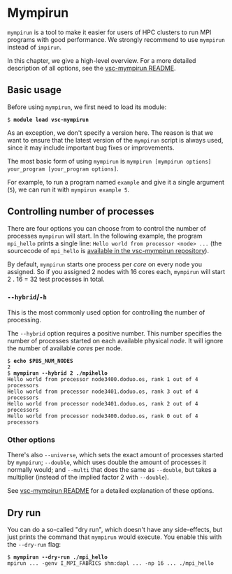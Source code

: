 # Mympirun

`mympirun` is a tool to make it easier for users of HPC clusters to run
MPI programs with good performance. We strongly recommend to use
`mympirun` instead of `impirun`.

In this chapter, we give a high-level overview. For a more detailed
description of all options, see the [vsc-mympirun
README](https://github.com/hpcugent/vsc-mympirun/blob/master/README.md).

## Basic usage

Before using `mympirun`, we first need to load its module:

<pre><code>$ <b>module load vsc-mympirun</b>
</code></pre>

As an exception, we don't specify a version here. The reason is that we
want to ensure that the latest version of the `mympirun` script is
always used, since it may include important bug fixes or improvements.

The most basic form of using `mympirun` is
`mympirun [mympirun options] your_program [your_program options]`.

For example, to run a program named `example` and give it a single
argument (`5`), we can run it with `mympirun example 5`.

## Controlling number of processes

There are four options you can choose from to control the number of
processes `mympirun` will start. In the following example, the program
`mpi_hello` prints a single line:
`Hello world from processor <node> ...` (the sourcecode of `mpi_hello`
is [available in the vsc-mympirun
repository](https://github.com/hpcugent/vsc-mympirun/blob/master/testscripts/mpi_helloworld.c)).

By default, `mympirun` starts one process per *core* on every node you
assigned. So if you assigned 2 nodes with 16 cores each, `mympirun` will
start 2 . 16 = 32 test processes in total.

### `--hybrid`/`-h`

This is the most commonly used option for controlling the number of
processing.

The `--hybrid` option requires a positive number. This number specifies
the number of processes started on each available physical *node*. It
will ignore the number of available *cores* per node.

<pre><code>$ <b>echo $PBS_NUM_NODES</b>
2
$ <b>mympirun --hybrid 2 ./mpihello</b>
Hello world from processor node3400.doduo.os, rank 1 out of 4 processors 
Hello world from processor node3401.doduo.os, rank 3 out of 4 processors 
Hello world from processor node3401.doduo.os, rank 2 out of 4 processors 
Hello world from processor node3400.doduo.os, rank 0 out of 4 processors
</code></pre>

### Other options

There's also `--universe`, which sets the exact amount of processes
started by `mympirun`; `--double`, which uses double the amount of
processes it normally would; and `--multi` that does the same as
`--double`, but takes a multiplier (instead of the implied factor 2 with
`--double`).

See [vsc-mympirun
README](https://github.com/hpcugent/vsc-mympirun/blob/master/README.md)
for a detailed explanation of these options.

## Dry run

You can do a so-called "dry run", which doesn't have any side-effects,
but just prints the command that `mympirun` would execute. You enable
this with the `--dry-run` flag:

<pre><code>$ <b>mympirun --dry-run ./mpi_hello</b>
mpirun ... -genv I_MPI_FABRICS shm:dapl ... -np 16 ... ./mpi_hello
</code></pre>
